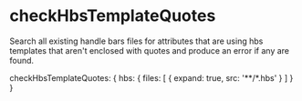 # checkHbsTemplateQuotes

Search all existing handle bars files for attributes that are using hbs templates
that aren't enclosed with quotes and produce an error if any are found.

checkHbsTemplateQuotes: {
  hbs: {
    files: [
      {
        expand: true,
        src: '**/*.hbs'
      }
    ]
  }
}